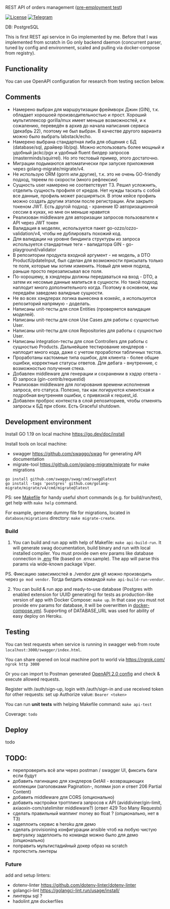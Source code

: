 REST API of orders management ([pre-employment test](./ISSUE.md))

[![License](https://badgen.net/badge/license/MIT/blue)](https://github.com/linkuha/test-golang-rest-orders-api/blob/main/LICENSE)
[![Telegram](https://badgen.net/badge/icon/telegram?icon=telegram&label=@linkuha)](https://t.me/linkuha)

DB: PostgreSQL

This is first REST api service in Go implemented by me.
Before that I was implemented from scratch in Go only backend daemon (concurrent parser, tuned by config and environment, 
scaled and pulling via docker-compose from registry).

## Functionality

You can use OpenAPI configuration for research from testing section below.

## Comments

* Намерено выбран для маршрутизации фреймворк Джин (GIN), т.к. обладает хорошоей производительностью и прост.
Хороший мультиплексор gorilla/mux имеет меньше возможностей, и к сожалению, переведён в архив до начала написания сервиса (декабрь 22), поэтому не был выбран.
В качестве другого варианта можно было выбрать labstack/echo.
* Намерено выбрана стандартная либа для общения с БД (database/sql, драйвер lib/pq). 
Можно использовать более мощный и удобный jackc/pgx и удобный fluent билдер запросов (masterminds/squirrel).
Но это тестовый пример, этого достаточно.
* Миграции подымаются автоматически при запуске приложения через golang-migrate/migrate/v4. 
* Не использую ORM (gorm или другие), т.к. это не очень GO-friendly подход, тяреем по скорости (много рефлексии)
* Сущность user намерено не соответствует ТЗ. Решил усложнить, отделить сущность профиля от кредов. 
Нет нужды таскать с собой все данные, профиль может расширяться. В этом кейсе профиль можно создать другим этапом после регистрации.
Апи закрыто токеном JWT. Есть другой подход - хранение ID авторизационной сессии в куках, но мне он меньше нравится
* Реализован middleware для авторизации запросов пользователя к API через JWT токен
* Валидация в моделях, используется пакет go-ozzo/ozzo-validation/v4, чтобы не дублировать похожий код.
* Для валидации на уровне биндинга структуры из запроса используется стандартные теги - валидатора GIN - go-playground/validator
* В репозитории продукта входной аргумент - не модель, а DTO ProductUpdateInput, был сделан для возможности присылать только те поля,
которые мы хотим изменить. Новый для меня подход, раньше просто перезаписывал все поля.
* По-хорошему, в хэндлеры должны передаваться на вход - DTO, а затем их несомые данные мапиться в сущности. Но такой подход наплодит
много дополнительного когда. Поэтому в основном, мы передаём заведомо валидные сущности.
* Не во всех хэндлерах логика вынесена в юзкейс, а используется репозиторий напрямую - доделать.
* Написаны unit-тесты для слоя Entities (проверяется валидация моделей).
* Написаны unit-тесты для слоя Use Cases для работы с сущностью User.
* Написаны unit-тесты для слоя Repositories для работы с сущностью User.
* Написаны integration-тесты для слоя Controllers для работы с сущностью Products. 
Дальнейшее тестирование хендлеров - наплодит много кода, даже с учетом проработки табличных тестов.
* Проработаны кастомные типа ошибок, для клиента - более общие ошибки, корректные статусы ответов. 
Для дебага - внутренние, с возможностью получения стека. 
* Добавлен middleware для генерации и сохранении в хэдэр ответа - ID запроса (gin-contrib/requestid)
* Реализован middleware для логирования времени исполнения запроса, его статуса. 
Полезно, так как логируются клиентская и подробная внутренняя ошибки, с привязкой к request_id.
* Добавлен проброс контекста в слой репозиториев, чтобы отменять запросы к БД при сбоях. Есть Graceful shutdown.

## Development environment

Install GO 1.19 on local machine https://go.dev/doc/install

Install tools on local machine:
* swagger https://github.com/swaggo/swag for generating API documentation
* migrate-tool  https://github.com/golang-migrate/migrate for make migrations
```
go install github.com/swaggo/swag/cmd/swag@latest 
go install -tags 'postgres' github.com/golang-migrate/migrate/v4/cmd/migrate@latest
```

PS: see [Makefile](./Makefile) for handy useful short commands (e.g. for build/run/test), get help with `make help` command.

For example, generate dummy file for migrations, located in `database/migrations` directory: `make migrate-create`.

### Build

1. You can build and run app with help of Makefile: `make api-build-run`. 
It will generate swag documentation, build binary and run with local installed compiler. 
You must provide own env params like database connection in [.env](./.env) file (based on .env.sample). 
The app will parse this params via wide-known package Viper.

PS. Фиксацию зависимостей в ./vendor для git можно производить через `go mod vendor`. Тогда билдить командой `make api-build-run-vendor`.

2. You can build & run app and ready-to-use database (Postgres with enabled extension for UUID generating)
for tests as production-like version of app with Docker Compose: `make up`. 
In that case you must not provide env params for database, it will be overwritten in [docker-compose.yml](./docker-compose.yml).
Supporting of DATABASE_URL was used for ability of easy deploy on Heroku. 



## Testing

You can test requests when service is running in swagger web from route `localhost:3000/swagger/index.html`.

You can share opened on local machine port to world via https://ngrok.com/ `ngrok http 3000`

Or you can import to Postman generated [OpenAPI 2.0 config](./docs/swagger.json) and check & execute allowed requests. 

Register with /auth/sign-up, login with /auth/sign-in and use received token for other requests: set up Authorize value: `Bearer <token>`

You can run **unit tests** with helping Makefile command: `make api-test`

Coverage: `todo`

## Deploy

todo

## TODO:
- перепроверить всё апи через postman / swagger UI, фиксить баги если будут
- добавить пагинацию для хэндлеров GetAll - возвращающих коллекции (заголовками Pagination-, полями json и ответ 206 Partial Content)
- добавить middleware для CORS (опционально)
- добавить настройки троттлинга запросов к API (aviddiviner/gin-limit, axiaoxin-com/ratelimiter middleware?) (ответ 429 Too Many Requests)
- сделать правильный маппинг money во float ? (опционально, нет в ТЗ)
- задеплоить сервис в heroku для демо
- сделать provisioning конфигурации ansible чтоб на любую чистую виртуалку задеплоить по команде можно было для демо (опционально)
- поправить мультистадийный докер образ на scratch
- протестить линтеры

### Future 
add and setup linters:
* dotenv-linter https://github.com/dotenv-linter/dotenv-linter
* golangci-lint https://golangci-lint.run/usage/install/
* линтеры sql ?
* hadolint для dockerfiles
